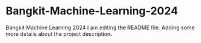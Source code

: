 # Bangkit-Machine-Learning-2024
Bangkit Machine Learning 2024
I am editing the README file. Adding some more details about the project description.
